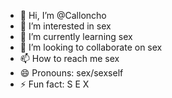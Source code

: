 - 👋 Hi, I’m @Calloncho
- 👀 I’m interested in sex
- 🌱 I’m currently learning sex
- 💞️ I’m looking to collaborate on sex
- 📫 How to reach me sex
- 😄 Pronouns: sex/sexself
- ⚡ Fun fact: S E X

<!---
Calloncho/Calloncho is a ✨ special ✨ repository because its `README.md` (this file) appears on your GitHub profile.
You can click the Preview link to take a look at your changes.
--->
